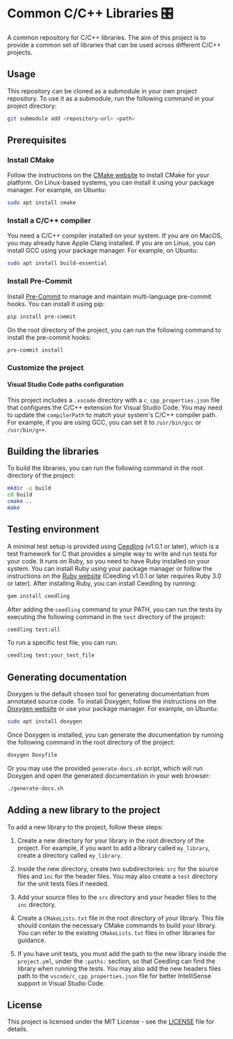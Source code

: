 # Common C/C++ Libraries 🎛️

A common repository for C/C++ libraries. The aim of this project is to provide a common set of libraries that can be used across different C/C++ projects.

## Usage

This repository can be cloned as a submodule in your own project repository. To use it as a submodule, run the following command in your project directory:

```bash
git submodule add <repository-url> <path>
```

## Prerequisites

### Install CMake

Follow the instructions on the [CMake website](https://cmake.org/download/) to install CMake for your platform. On Linux-based systems, you can install it using your package manager. For example, on Ubuntu:

```bash
sudo apt install cmake
```

### Install a C/C++ compiler

You need a C/C++ compiler installed on your system. If you are on MacOS, you may already have Apple Clang installed. If you are on Linux, you can install GCC using your package manager. For example, on Ubuntu:

```bash
sudo apt install build-essential
```

### Install Pre-Commit

Install [Pre-Commit](https://pre-commit.com/) to manage and maintain multi-language pre-commit hooks. You can install it using pip:

```bash
pip install pre-commit
```

On the root directory of the project, you can run the following command to install the pre-commit hooks:

```bash
pre-commit install
```

### Customize the project

#### Visual Studio Code paths configuration

This project includes a `.vscode` directory with a `c_cpp_properties.json` file that configures the C/C++ extension for Visual Studio Code. You may need to update the `compilerPath` to match your system's C/C++ compiler path. For example, if you are using GCC, you can set it to `/usr/bin/gcc` or `/usr/bin/g++`.

## Building the libraries

To build the libraries, you can run the following command in the root directory of the project:

```bash
mkdir -p build
cd build
cmake ..
make
```

## Testing environment

A minimal test setup is provided using [Ceedling](https://www.throwtheswitch.org/ceedling) (v1.0.1 or later), which is a test framework for C that provides a simple way to write and run tests for your code. It runs on Ruby, so you need to have Ruby installed on your system. You can install Ruby using your package manager or follow the instructions on the [Ruby website](https://www.ruby-lang.org/en/documentation/installation/) (Ceedling v1.0.1 or later requires Ruby 3.0 or later). After installing Ruby, you can install Ceedling by running:

```bash
gem install ceedling
```

After adding the `ceedling` command to your PATH, you can run the tests by executing the following command in the `test` directory of the project:

```bash
ceedling test:all
```

To run a specific test file, you can run:

```bash
ceedling test:your_test_file
```

## Generating documentation

Doxygen is the default chosen tool for generating documentation from annotated source code. To install Doxygen, follow the instructions on the [Doxygen website](https://www.doxygen.nl/download.html) or use your package manager. For example, on Ubuntu:

```bash
sudo apt install doxygen
```

Once Doxygen is installed, you can generate the documentation by running the following command in the root directory of the project:

```bash
doxygen Doxyfile
```

Or you may use the provided `generate-docs.sh` script, which will run Doxygen and open the generated documentation in your web browser:

```bash
./generate-docs.sh
```

## Adding a new library to the project

To add a new library to the project, follow these steps:

1. Create a new directory for your library in the root directory of the project. For example, if you want to add a library called `my_library`, create a directory called `my_library`.

2. Inside the new directory, create two subdirectories: `src` for the source files and `inc` for the header files. You may also create a `test` directory for the unit tests files if needed.

3. Add your source files to the `src` directory and your header files to the `inc` directory.

4. Create a `CMakeLists.txt` file in the root directory of your library. This file should contain the necessary CMake commands to build your library. You can refer to the existing `CMakeLists.txt` files in other libraries for guidance.

5. If you have unit tests, you must add the path to the new library inside the `project.yml`, under the `:paths:` section, so that Ceedling can find the library when running the tests. You may also add the new headers files path to the `vscode/c_cpp_properties.json` file for better IntelliSense support in Visual Studio Code.

## License

This project is licensed under the MIT License - see the [LICENSE](LICENSE) file for details.
